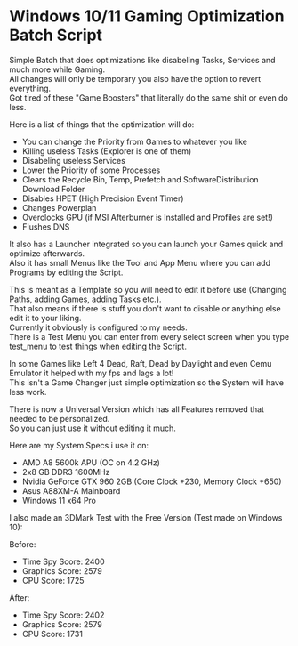 # Windows 10/11 Gaming Optimization Batch Script

Simple Batch that does optimizations like disabeling Tasks, Services and much more while Gaming.<br/>
All changes will only be temporary you also have the option to revert everything.<br/>
Got tired of these "Game Boosters" that literally do the same shit or even do less.

Here is a list of things that the optimization will do:<br/>

- You can change the Priority from Games to whatever you like
- Killing useless Tasks (Explorer is one of them)
- Disabeling useless Services
- Lower the Priority of some Processes
- Clears the Recycle Bin, Temp, Prefetch and SoftwareDistribution Download Folder
- Disables HPET (High Precision Event Timer)
- Changes Powerplan
- Overclocks GPU (if MSI Afterburner is Installed and Profiles are set!)
- Flushes DNS

It also has a Launcher integrated so you can launch your Games quick and optimize afterwards.<br/>
Also it has small Menus like the Tool and App Menu where you can add Programs by editing the Script.

This is meant as a Template so you will need to edit it before use (Changing Paths, adding Games, adding Tasks etc.).<br/>
That also means if there is stuff you don't want to disable or anything else edit it to your liking.<br/>
Currently it obviously is configured to my needs.<br/>
There is a Test Menu you can enter from every select screen when you type test_menu to test things when editing the Script.

In some Games like Left 4 Dead, Raft, Dead by Daylight and even Cemu Emulator it helped with my fps and lags a lot!<br/>
This isn't a Game Changer just simple optimization so the System will have less work.

There is now a Universal Version which has all Features removed that needed to be personalized.<br/>
So you can just use it without editing it much.

Here are my System Specs i use it on:<br/>

- AMD A8 5600k APU (OC on 4.2 GHz)
- 2x8 GB DDR3 1600MHz
- Nvidia GeForce GTX 960 2GB (Core Clock +230, Memory Clock +650)
- Asus A88XM-A Mainboard
- Windows 11 x64 Pro

I also made an 3DMark Test with the Free Version (Test made on Windows 10):

Before:

- Time Spy Score: 2400
- Graphics Score: 2579
- CPU Score: 1725

After:

- Time Spy Score: 2402
- Graphics Score: 2579
- CPU Score: 1731
